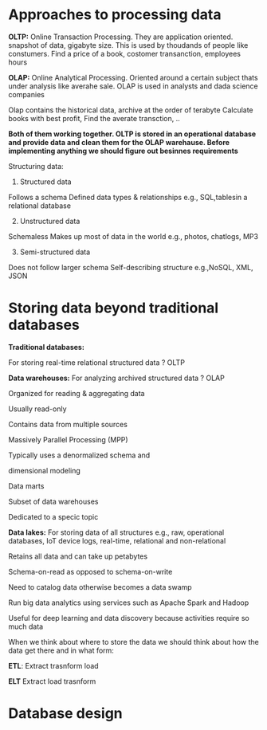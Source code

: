 # Approaches to processing data

<b>OLTP:</b> 
Online Transaction Processing.  They are application oriented. 
snapshot of data, gigabyte size. This is used by thoudands of people like constumers.
Find a price of a book, costomer transanction, employees hours 


<b>OLAP:</b> 
Online Analytical Processing. Oriented around a certain subject thats under analysis like averahe sale.
OLAP is used in analysts and dada science companies

Olap contains the historical data, archive at the order of terabyte
Calculate books with best profit, Find the averate transction, .. 

<b>Both of them working together. OLTP is stored in an operational database and provide data and clean them for the OLAP warehause. </b>
<b>Before implementing anything we should figure out besinnes requirements</b>


Structuring data:

1. Structured data

Follows a schema
Defined data types & relationships
e.g., SQL,tablesin a relational database



2. Unstructured data

Schemaless
Makes up most of data in the world
e.g., photos, chatlogs, MP3


3. Semi-structured data

Does not follow larger schema
Self-describing structure
e.g.,NoSQL, XML, JSON



# Storing data beyond traditional databases


<b>Traditional databases:</b>

For storing real-time relational structured data ? OLTP

<b>Data warehouses:</b>
For analyzing archived structured data ? OLAP

Organized for reading & aggregating data

Usually read-only

Contains data from multiple sources

Massively Parallel Processing (MPP)

Typically uses a denormalized schema and

dimensional modeling

Data marts

Subset of data warehouses

Dedicated to a specic topic


<b>Data lakes:</b>
For storing data of all structures e.g., raw, operational databases, IoT device logs, real-time, relational and non-relational

Retains all data and can take up petabytes

Schema-on-read as opposed to schema-on-write

Need to catalog data otherwise becomes a data swamp

Run big data analytics using services such as Apache Spark and Hadoop

Useful for deep learning and data discovery because activities require so much data


When we think about where to store the data we should think about how the data get there and in what form:

<b>ETL</b>: Extract trasnform load


<b>ELT</b> Extract  load trasnform



# Database design
